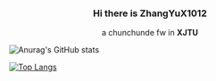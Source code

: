 ### <center>  Hi there is ZhangYuX1012 </center>
<center> a chunchunde fw in <strong>XJTU</strong> </center>

![Anurag's GitHub stats](https://github-readme-stats.vercel.app/api?username=ZhangYuX1012&show_icons=true&theme=radical)

[![Top Langs](https://github-readme-stats.vercel.app/api/top-langs/?username=ZhangYuX1012)](https://github.com/anuraghazra/github-readme-stats)
